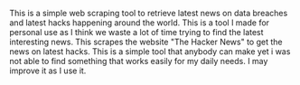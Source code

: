 This is a simple web scraping tool to retrieve latest news on data breaches and latest hacks happening around the world. This is a tool I made for personal use as I think 
we waste a lot of time trying to find the latest interesting news. This scrapes the website "The Hacker News" to get the news on latest hacks. This is a simple tool 
that anybody can make yet i was not able to find something that works easily for my daily needs. I may improve it as I use it. 
